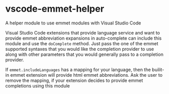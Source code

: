 # vscode-emmet-helper

A helper module to use emmet modules with Visual Studio Code

Visual Studio Code extensions that provide language service and want to provide
emmet abbreviation expansions in auto-complete can include this module and use
the `doComplete` method. Just pass the one of the emmet supported syntaxes that
you would like the completion provider to use along with other parameters that
you would generally pass to a completion provider.

If `emmet.includeLanguages` has a mapping for your language, then the builit-in
emmet extension will provide html emmet abbreviations. Ask the user to remove
the mapping, if your extension decides to provide emmet completions using this
module
